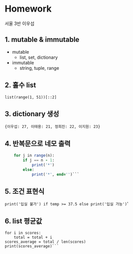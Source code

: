 # Homework

서울 3반 이우섭



## 1. mutable & immutable

- mutable
  - list, set, dictionary
- immutable
  - string, tuple, range



## 2. 홀수 list

```list(range(1, 51))[::2]```



## 3. dictionary 생성

`{이우섭: 27, 이태용: 21, 정희진: 22, 이지원: 23}`



## 4. 반복문으로 네모 출력

```for i in range(m):
    for j in range(n):
        if j == n - 1:
            print('*')
        else:
            print('*', end='')```
```



## 5. 조건 표현식

`print('입실 불가') if temp >= 37.5 else print('입실 가능')`'



## 6. list 평균값

```total = 0
for i in scores:
    total = total + i
scores_average = total / len(scores)
print(scores_average)```
```